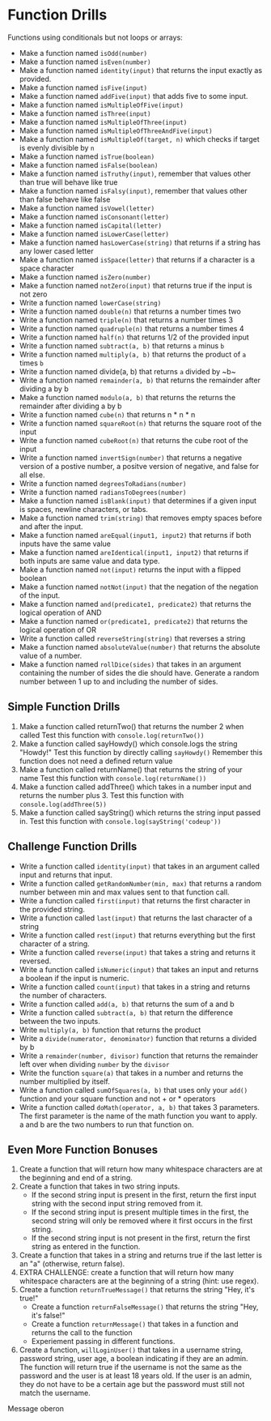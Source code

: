 # Function Drills
Functions using conditionals but not loops or arrays:
- Make a function named `isOdd(number)`
- Make a function named `isEven(number)`
- Make a function named `identity(input)` that returns the input exactly as
  provided.
- Make a function named `isFive(input)`
- Make a function named `addFive(input)` that adds five to some input.
- Make a function named `isMultipleOfFive(input)`
- Make a function named `isThree(input)`
- Make a function named `isMultipleOfThree(input)`
- Make a function named `isMultipleOfThreeAndFive(input)`
- Make a function named `isMultipleOf(target, n)` which checks if target is
  evenly divisible by `n`
- Make a function named `isTrue(boolean)`
- Make a function named `isFalse(boolean)`
- Make a function named `isTruthy(input)`, remember that values other than true
  will behave like true
- Make a function named `isFalsy(input)`, remember that values other than false
  behave like false
- Make a function named `isVowel(letter)`
- Make a function named `isConsonant(letter)`
- Make a function named `isCapital(letter)`
- Make a function named `isLowerCase(letter)`
- Make a function named `hasLowerCase(string)` that returns if a string has any
  lower cased letter
- Make a function named `isSpace(letter)` that returns if a character is a space
  character
- Make a function named `isZero(number)`
- Make a function named `notZero(input)` that returns true if the input is not
  zero
- Write a function named `lowerCase(string)`
- Write a function named `double(n)` that returns a number times two
- Write a function named `triple(n)` that returns a number times 3
- Write a function named `quadruple(n)` that returns a number times 4
- Write a function named `half(n)` that returns 1/2 of the provided input
- Write a function named `subtract(a, b)` that returns `a` minus `b`
- Write a function named `multiply(a, b)` that returns the product of `a` times
  `b`
- Write a function named divide(a, b) that returns `a` divided by ~b~
- Write a function named `remainder(a, b)` that returns the remainder after
  dividing a by b
- Make a function named `modulo(a, b)` that returns the returns the remainder
  after dividing a by b
- Write a function named `cube(n)` that returns n * n * n
- Write a function named `squareRoot(n)` that returns the square root of the
  input
- Write a function named `cubeRoot(n)` that returns the cube root of the input
- Write a function named `invertSign(number)` that returns a negative version of
  a postive number, a positve version of negative, and false for all else.
- Write a function named `degreesToRadians(number)`
- Write a function named `radiansToDegrees(number)`
- Make a function named `isBlank(input)` that determines if a given input is
  spaces, newline characters, or tabs.
- Make a function named `trim(string)` that removes empty spaces before and
  after the input.
- Make a function named `areEqual(input1, input2)` that returns if both inputs
  have the same value
- Make a function named `areIdentical(input1, input2)` that returns if both
  inputs are same value and data type.
- Make a function named `not(input)` returns the input with a flipped boolean
- Make a function named `notNot(input)` that the negation of the negation of the
  input.
- Make a function named `and(predicate1, predicate2)` that returns the logical
  operation of AND
- Make a function named `or(predicate1, predicate2)` that returns the logical
  operation of OR
- Write a function called `reverseString(string)` that reverses a string
- Make a function named `absoluteValue(number)` that returns the absolute value
  of a number.
- Make a function named `rollDice(sides)` that takes in an argument containing
  the number of sides the die should have. Generate a random number between 1 up
  to and including the number of sides.
## Simple Function Drills
1. Make a function called returnTwo() that returns the number 2 when called
   Test this function with `console.log(returnTwo())`
1. Make a function called sayHowdy() which console.logs the string "Howdy!"
   Test this function by directly calling `sayHowdy()`
   Remember this function does not need a defined return value
1. Make a function called returnName() that returns the string of your name
   Test this function with `console.log(returnName())`
1. Make a function called addThree() which takes in a number input and returns the number plus 3.
   Test this function with `console.log(addThree(5))`
1. Make a function called sayString() which returns the string input passed in.
   Test this function with `console.log(sayString('codeup'))`
## Challenge Function Drills
- Write a function called `identity(input)` that takes in an argument called
  input and returns that input.
- Write a function called `getRandomNumber(min, max)` that returns a random
  number between min and max values sent to that function call.
- Write a function called `first(input)` that returns the first character in the
  provided string.
- Write a function called `last(input)` that returns the last character of a
  string
- Write a function called `rest(input)` that returns everything but the first
  character of a string.
- Write a function called `reverse(input)` that takes a string and returns it
  reversed.
- Write a function called `isNumeric(input)` that takes an input and returns a
  boolean if the input is numeric.
- Write a function called `count(input)` that takes in a string and returns the
  number of characters.
- Write a function called `add(a, b)` that returns the sum of a and b
- Write a function called `subtract(a, b)` that return the difference between
  the two inputs.
- Write `multiply(a, b)` function that returns the product
- Write a `divide(numerator, denominator)` function that returns a divided by b
- Write a `remainder(number, divisor)` function that returns the remainder left
  over when dividing `number` by the `divisor`
- Write the function `square(a)` that takes in a number and returns the number
  multiplied by itself.
- Write a function called `sumOfSquares(a, b)` that uses only your `add()` function
  and your square function and not + or * operators
- Write a function called `doMath(operator, a, b)` that takes 3 parameters. The
  first parameter is the name of the math function you want to apply. a and b
  are the two numbers to run that function on.
## Even More Function Bonuses
1. Create a function that will return how many whitespace characters are at the
   beginning and end of a string.
1. Create a function that takes in two string inputs.
    - If the second string input is present in the first, return the first input
      string with the second input string removed from it.
    - If the second string input is present multiple times in the first, the
      second string will only be removed where it first occurs in the first
      string.
    - If the second string input is not present in the first, return the first
      string as entered in the function.
1. Create a function that takes in a string and returns true if the last letter
   is an "a" (otherwise, return false).
1. EXTRA CHALLENGE: create a function that will return how many whitespace
   characters are at the beginning of a string (hint: use regex).
1. Create a function `returnTrueMessage()` that returns the string "Hey, it's true!"
    - Create a function `returnFalseMessage()` that returns the string "Hey, it's false!"
    - Create a function `returnMessage()` that takes in a function and returns the call to the function
    - Experiement passing in different functions.
1. Create a function, `willLoginUser()` that takes in a username string,
   password string, user age, a boolean indicating if they are an admin.
   The function will return true if the username is not the same as the
   password and the user is at least 18 years old. If the user is an admin,
   they do not have to be a certain age but the password must still not match
   the username.







Message oberon















